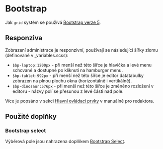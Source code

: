 # Bootstrap

Jak `grid` systém se používá [Bootstrap verze 5](https://getbootstrap.com/docs/5.0/).

## Responziva

Zobrazení administrace je responzivní, používají se následující šířky zlomu (definované v \_variables.scss):
- `$bp-laptop:1200px` - při menší než této šířce je hlavička a levé menu schované a dostupné po kliknutí na hamburger menu.
- `$bp-tablet:992px` - při menší než této šířce je editor datatabulky zobrazen na plnou plochu okna (horizontálně i vertikálně).
- `$bp-dinosaur:576px` - při menší než této šířce je změněno rozložení v editoru - názvy polí se přesunou z levé části nad pole.

Více je popsáno v sekci [Hlavní ovládací prvky](../../redactor/admin/README.md) v manuálně pro redaktora.

## Použité doplňky

### Bootstrap select

Výběrová pole jsou nahrazena doplňkem [Bootstrap Select](https://github.com/snapappointments/bootstrap-select/).
